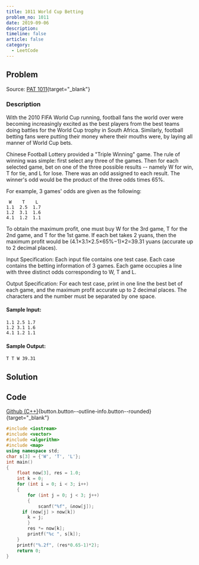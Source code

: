 ```yaml
---
title: 1011 World Cup Betting
problem_no: 1011
date: 2019-09-06
description: 
timeline: false
article: false
category:
  - LeetCode
---
```


<!--more-->

## Problem

Source: [PAT 1011](https://pintia.cn/problem-sets/994805342720868352/exam/problems/994805504927186944){target="_blank"}

### Description

With the 2010 FIFA World Cup running, football fans the world over were becoming increasingly excited as the best
players from the best teams doing battles for the World Cup trophy in South Africa. Similarly, football betting fans
were putting their money where their mouths were, by laying all manner of World Cup bets.

Chinese Football Lottery provided a "Triple Winning" game. The rule of winning was simple: first select any three of the
games. Then for each selected game, bet on one of the three possible results -- namely W for win, T for tie, and L for
lose. There was an odd assigned to each result. The winner's odd would be the product of the three odds times 65%.

For example, 3 games' odds are given as the following:

```
 W    T    L
1.1  2.5  1.7
1.2  3.1  1.6
4.1  1.2  1.1
```

To obtain the maximum profit, one must buy W for the 3rd game, T for the 2nd game, and T for the 1st game. If each bet
takes 2 yuans, then the maximum profit would be (4.1×3.1×2.5×65%−1)×2=39.31 yuans (accurate up to 2 decimal places).

Input Specification:
Each input file contains one test case. Each case contains the betting information of 3 games. Each game occupies a line
with three distinct odds corresponding to W, T and L.

Output Specification:
For each test case, print in one line the best bet of each game, and the maximum profit accurate up to 2 decimal places.
The characters and the number must be separated by one space.

#### Sample Input:

```
1.1 2.5 1.7
1.2 3.1 1.6
4.1 1.2 1.1
```

#### Sample Output:

```
T T W 39.31
```

## Solution

## Code

[Github (C++)](https://github.com/Alomerry/algorithm/blob/master/pat/a/){button.button--outline-info.button--rounded}{target="_blank"}


```cpp
#include <iostream>
#include <vector>
#include <algorithm>
#include <map>
using namespace std;
char s[3] = {'W', 'T', 'L'};
int main()
{
    float now[3], res = 1.0;
    int k = 0;
    for (int i = 0; i < 3; i++)
    {
        for (int j = 0; j < 3; j++)
        {
            scanf("%f", &now[j]);
      if (now[j] > now[k])
        k = j;
        }
        res *= now[k];
        printf("%c ", s[k]);
    }
    printf("%.2f", (res*0.65-1)*2);
    return 0;
}
```
